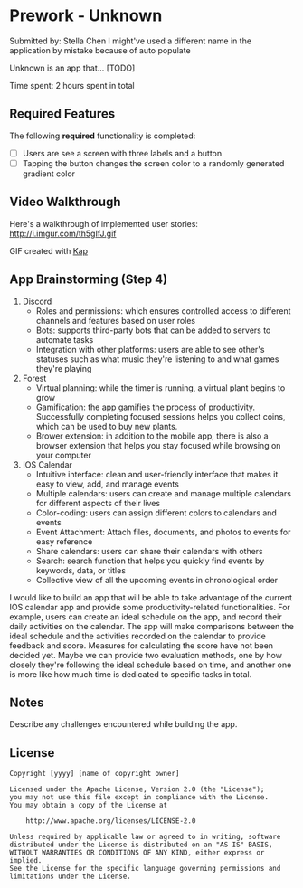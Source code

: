 
# Prework - Unknown

Submitted by: Stella Chen
I might've used a different name in the application by mistake because of auto populate 

Unknown is an app that... [TODO] 

Time spent: 2 hours spent in total

## Required Features

The following **required** functionality is completed:

- [ ] Users are see a screen with three labels and a button
- [ ] Tapping the button changes the screen color to a randomly generated gradient color

## Video Walkthrough

Here's a walkthrough of implemented user stories:
http://i.imgur.com/th5gIfJ.gif

GIF created with [Kap](https://getkap.co/)

## App Brainstorming (Step 4)
1. Discord
    * Roles and permissions: which ensures controlled access to different channels and features based on user roles
    * Bots: supports third-party bots that can be added to servers to automate tasks
    * Integration with other platforms: users are able to see other's statuses such as what music they're listening to and what games they're playing
2. Forest
    * Virtual planning: while the timer is running, a virtual plant begins to grow
    * Gamification: the app gamifies the process of productivity. Successfully completing focused sessions helps you collect coins, which can be used to buy new plants.
    * Brower extension: in addition to the mobile app, there is also a browser extension that helps you stay focused while browsing on your computer
3. IOS Calendar
    * Intuitive interface: clean and user-friendly interface that makes it easy to view, add, and manage events
    * Multiple calendars: users can create and manage multiple calendars for different aspects of their lives
    * Color-coding: users can assign different colors to calendars and events
    * Event Attachment: Attach files, documents, and photos to events for easy reference
    * Share calendars: users can share their calendars with others
    * Search: search function that helps you quickly find events by keywords, data, or titles
    * Collective view of all the upcoming events in chronological order
  
I would like to build an app that will be able to take advantage of the current IOS calendar app and provide some productivity-related functionalities. For example, users can create an ideal schedule on the app, and record their daily activities on the calendar. The app will make comparisons between the ideal schedule and the activities recorded on the calendar to provide feedback and score. Measures for calculating the score have not been decided yet. Maybe we can provide two evaluation methods, one by how closely they're following the ideal schedule based on time, and another one is more like how much time is dedicated to specific tasks in total.
## Notes

Describe any challenges encountered while building the app.

## License

    Copyright [yyyy] [name of copyright owner]

    Licensed under the Apache License, Version 2.0 (the "License");
    you may not use this file except in compliance with the License.
    You may obtain a copy of the License at

        http://www.apache.org/licenses/LICENSE-2.0

    Unless required by applicable law or agreed to in writing, software
    distributed under the License is distributed on an "AS IS" BASIS,
    WITHOUT WARRANTIES OR CONDITIONS OF ANY KIND, either express or implied.
    See the License for the specific language governing permissions and
    limitations under the License.
